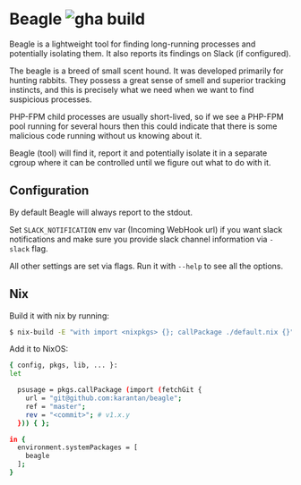 # Beagle ![gha build](https://github.com/karantan/beagle/workflows/Go/badge.svg)
Beagle is a lightweight tool for finding long-running processes and potentially isolating
them. It also reports its findings on Slack (if configured).

The beagle is a breed of small scent hound. It was developed primarily for hunting rabbits.
They possess a great sense of smell and superior tracking instincts, and this is precisely
what we need when we want to find suspicious processes.

PHP-FPM child processes are usually short-lived, so if we see a PHP-FPM pool running
for several hours then this could indicate that there is some malicious code running
without us knowing about it.

Beagle (tool) will find it, report it and potentially isolate it in a separate cgroup
where it can be controlled until we figure out what to do with it.

## Configuration

By default Beagle will always report to the stdout.

Set `SLACK_NOTIFICATION` env var (Incoming WebHook url) if you want slack notifications
and make sure you provide slack channel information via `-slack` flag.

All other settings are set via flags. Run it with `--help` to see all the options.


## Nix

Build it with nix by running:
```bash
$ nix-build -E "with import <nixpkgs> {}; callPackage ./default.nix {}"
```

Add it to NixOS:
```bash
{ config, pkgs, lib, ... }:
let

  psusage = pkgs.callPackage (import (fetchGit {
    url = "git@github.com:karantan/beagle";
    ref = "master";
    rev = "<commit>"; # v1.x.y
  })) { };

in {
  environment.systemPackages = [
    beagle
  ];
}
```
